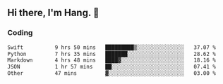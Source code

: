 ## Hi there, I'm Hang. 👋

### Coding

<!--START_SECTION:waka-->

```txt
Swift          9 hrs 50 mins   █████████▒░░░░░░░░░░░░░░░   37.07 %
Python         7 hrs 35 mins   ███████░░░░░░░░░░░░░░░░░░   28.62 %
Markdown       4 hrs 48 mins   ████▓░░░░░░░░░░░░░░░░░░░░   18.16 %
JSON           1 hr 57 mins    ██░░░░░░░░░░░░░░░░░░░░░░░   07.41 %
Other          47 mins         ▓░░░░░░░░░░░░░░░░░░░░░░░░   03.00 %
```

<!--END_SECTION:waka-->
